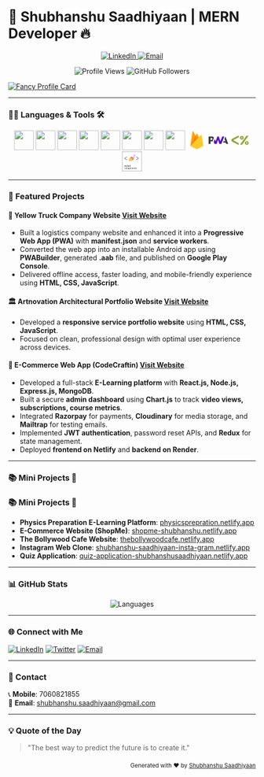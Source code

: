 # 🌟 Shubhanshu Saadhiyaan | MERN Developer 🔥

<p align="center">
  <a href="https://www.linkedin.com/in/shubhanshu-saadhiyaaan-26b728269">
    <img src="https://img.shields.io/badge/LinkedIn-Connect-blue.svg?style=flat-square&logo=linkedin" alt="LinkedIn">
  </a>
  <a href="mailto:shubhanshu.saadhiyaan@gmail.com">
    <img src="https://img.shields.io/badge/Email-Contact-red.svg?style=flat-square&logo=gmail" alt="Email">
  </a>
</p>

<p align="center">
  <img src="https://komarev.com/ghpvc/?username=CodeshShubh&style=flat-square&color=blue" alt="Profile Views">
  <img src="https://img.shields.io/github/followers/CodeshShubh?style=flat-square&logo=github" alt="GitHub Followers">
</p>

[![Fancy Profile Card](https://fancy-readme-stats.vercel.app/api?username=CODESHSHUBH&theme=beach&show_icons=true&include_all_commits=true&title=Shubhanshu%Saadhiyaan&description=Your%20GitHub%20Stats)](https://github.com/max1mde/fancy-readme-stats)

---

### 👨‍💻 Languages & Tools 🛠️
<p align="center">
  <img src="https://cdn.jsdelivr.net/gh/devicons/devicon/icons/javascript/javascript-original.svg" width="40" height="40"/>
  <img src="https://cdn.jsdelivr.net/gh/devicons/devicon/icons/typescript/typescript-original.svg" width="40" height="40"/>
  <img src="https://cdn.jsdelivr.net/gh/devicons/devicon/icons/react/react-original.svg" width="40" height="40"/>
  <img src="https://cdn.jsdelivr.net/gh/devicons/devicon/icons/redux/redux-original.svg" width="40" height="40"/>
  <img src="https://cdn.jsdelivr.net/gh/devicons/devicon/icons/nodejs/nodejs-original.svg" width="40" height="40"/>
  <img src="https://cdn.jsdelivr.net/gh/devicons/devicon/icons/express/express-original.svg" width="40" height="40"/>
  <img src="https://cdn.jsdelivr.net/gh/devicons/devicon/icons/mongodb/mongodb-original.svg" width="40" height="40"/>
  <img src="https://cdn.jsdelivr.net/gh/devicons/devicon/icons/postman/postman-original.svg" width="40" height="40"/>
  <img src="https://raw.githubusercontent.com/CodeshShubh/icons/main/firebase.png" width="40" height="40"/>
  <img src="https://raw.githubusercontent.com/CodeshShubh/icons/main/pwa.png" width="40" height="40"/>
  <img src="https://raw.githubusercontent.com/CodeshShubh/icons/main/ejs.svg" width="40" height="40"/>
  <img src="https://raw.githubusercontent.com/CodeshShubh/icons/main/styled-components.png" width="40" height="40"/>
</p>

---

### 🚀 Featured Projects

#### 🚚 **Yellow Truck Company Website** [Visit Website](https://yellowtruck.in/)
- Built a logistics company website and enhanced it into a **Progressive Web App (PWA)** with **manifest.json** and **service workers**.
- Converted the web app into an installable Android app using **PWABuilder**, generated **.aab** file, and published on **Google Play Console**.
- Delivered offline access, faster loading, and mobile-friendly experience using **HTML, CSS, JavaScript**.

#### 🏛️ **Artnovation Architectural Portfolio Website** [Visit Website](https://artnovation.in/)
- Developed a **responsive service portfolio website** using **HTML, CSS, JavaScript**.
- Focused on clean, professional design with optimal user experience across devices.

#### 🛒 **E-Commerce Web App (CodeCraftin)** [Visit Website](https://codecraftin.netlify.app/)
- Developed a full-stack **E-Learning platform** with **React.js, Node.js, Express.js, MongoDB**.
- Built a secure **admin dashboard** using **Chart.js** to track **video views, subscriptions, course metrics**.
- Integrated **Razorpay** for payments, **Cloudinary** for media storage, and **Mailtrap** for testing emails.
- Implemented **JWT authentication**, password reset APIs, and **Redux** for state management.
- Deployed **frontend on Netlify** and **backend on Render**.

---

### 📚 Mini Projects 🎉
### 📚 Mini Projects 🎉
- **Physics Preparation E-Learning Platform**: [physicsprepration.netlify.app](https://physicsprepration.netlify.app)
- **E-Commerce Website (ShopMe)**: [shopme-shubhanshu.netlify.app](https://shopme-shubhanshu.netlify.app)
- **The Bollywood Cafe Website**: [thebollywoodcafe.netlify.app](https://thebollywoodcafe.netlify.app)
- **Instagram Web Clone**: [shubhanshu-saadhiyaan-insta-gram.netlify.app](https://shubhanshu-saadhiyaan-insta-gram.netlify.app)
- **Quiz Application**: [quiz-application-shubhanshusaadhiyaan.netlify.app](https://quiz-application-shubhanshusaadhiyaan.netlify.app)


---

### 📊 GitHub Stats
<p align="center">
  <img src="https://github-readme-stats.vercel.app/api/top-langs/?username=CodeshShubh&layout=compact&theme=react&langs_count=10" alt="Languages">
</p>

---

### 🌐 Connect with Me
[![LinkedIn](https://img.shields.io/badge/LinkedIn-Connect-blue.svg?style=flat-square&logo=linkedin)](https://www.linkedin.com/in/shubhanshu-saadhiyaaan-26b728269/) 
[![Twitter](https://img.shields.io/badge/Twitter-Follow-blue.svg?style=flat-square&logo=twitter)](https://twitter.com/saadhiyaaan) 
[![Email](https://img.shields.io/badge/Email-Contact-red.svg?style=flat-square&logo=gmail)](mailto:shubhanshu.saadhiyaan@gmail.com)

---

### 💬 Contact
📞 **Mobile**: 7060821855  
📧 **Email**: shubhanshu.saadhiyaan@gmail.com

---

### 💡 Quote of the Day
> "The best way to predict the future is to create it."

<p align="right"><sub>Generated with ❤️ by <a href="https://github.com/CodeshShubh">Shubhanshu Saadhiyaan</a></sub></p>
